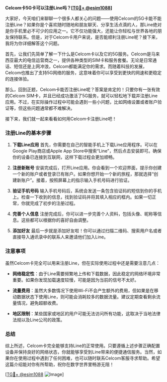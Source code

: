 **Celcom卡5G卡可以注册Line吗？[[TG💪+ @esim1088](https://t.me/s/esim1088)]**

大家好，今天咱们来聊聊一个很多人都关心的问题——使用Celcom的5G卡能不能注册Line？如果你是个喜欢随时随地和朋友聊天、分享生活点滴的人，那Line绝对是你手机里必不可少的应用之一。它不仅功能强大，还能让你轻松与世界各地的朋友保持联系。但是，对于Celcom卡用户来说，是否能顺利注册Line呢？接下来，我将为你详细解答这个问题。

首先，让我们先简单了解一下什么是Celcom卡以及它的5G服务。Celcom是马来西亚最大的电信运营商之一，提供各种类型的SIM卡和服务套餐。无论是日常通话、短信还是上网冲浪，Celcom都能满足你的需求。而随着科技的发展，Celcom也推出了支持5G网络的服务，这意味着你可以享受到更快的网速和更稳定的连接体验。

那么，回到正题，Celcom卡能否注册Line呢？答案是肯定的！只要你有一张有效的Celcom SIM卡，并且已经成功激活了5G服务，就可以轻松地下载并注册Line应用。不过，在实际操作过程中可能会遇到一些小问题，比如网络设置或者账户验证等，但这些问题通常都不难解决。

接下来，我们就一起来看看如何用Celcom卡注册Line吧！

### 注册Line的基本步骤

1. **下载Line应用**
   首先，你需要在自己的智能手机上下载Line应用程序。可以在Google Play商店或Apple App Store中搜索“Line”，然后点击安装即可。确保你的设备已连接到互联网，这样下载过程会更加顺畅。

2. **注册新账号**
   安装完成后，打开Line应用。你会看到一个欢迎界面，提示你创建一个新的账户或者登录已有账户。如果你想开始一个新的旅程，那就选择“创建新账户”。接着，按照屏幕上的指示输入手机号码进行验证。

3. **验证手机号码**
   输入手机号码后，系统会发送一条包含验证码的短信到你的手机上。检查一下收到的信息，找到验证码并将其填入相应的框内。如果一切正常，你就完成了初步的注册过程。

4. **完善个人信息**
   注册完成后，你可以进一步完善个人资料，包括头像、昵称等信息。这些都可以根据你的喜好自由调整。

5. **添加好友**
   最后一步就是添加好友啦！你可以通过扫描二维码、搜索用户名或者直接导入通讯录中的联系人来邀请他们加入Line。

### 注意事项

虽然Celcom卡完全可以用来注册Line，但在实际使用过程中还是需要注意几点：

- **网络稳定性**：由于Line需要频繁地上传和下载数据，因此稳定的网络环境非常重要。如果你发现加载速度较慢，可能是因为当前的信号不太好。
  
- **流量费用**：虽然大多数情况下使用Wi-Fi不会产生额外的费用，但如果是在移动数据状态下使用Line，则可能会消耗较多的数据流量。建议定期查看剩余流量情况，避免超额收费。

- **地区限制**：某些国家或地区的用户可能无法访问所有功能，这取决于当地法律法规以及Line公司的政策。

### 总结

综上所述，Celcom卡完全能够支持Line的正常使用。只要遵循上述步骤正确配置设备并保持良好的网络状态，你就能够享受到Line带来的便捷通信服务。当然，如果你在使用过程中遇到了任何困难，也可以随时联系Celcom客服寻求帮助。希望这篇介绍能对你有所帮助，祝你在数字世界里畅游无阻！

[[TG💪+ @esim1088](https://t.me/s/esim1088) ![Image](https://i.postimg.cc/4NQfJmqS/Snipaste-2025-05-13-00-14-12.png)]